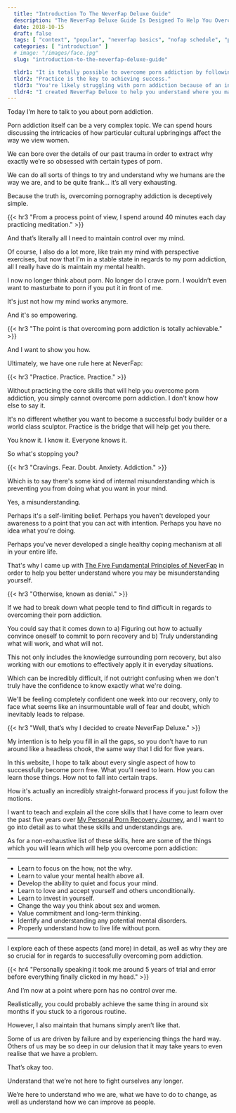 ```yaml
---
  title: "Introduction To The NeverFap Deluxe Guide"
  description: "The NeverFap Deluxe Guide Is Designed To Help You Overcome Porn Addiction In The Most Effective Way Possible. Treat The Cause, Not The Symptom."
  date: 2018-10-15
  draft: false
  tags: [ "context", "popular", "neverfap basics", "nofap schedule", "porn addiction", "addiction", "awareness", "nofap", "neverfap", "neverfap deluxe", "neverfap deluxe guide", "neverfap basics" ]
  categories: [ "introduction" ]
  # image: "/images/face.jpg"
  slug: "introduction-to-the-neverfap-deluxe-guide"

  tldr1: "It is totally possible to overcome porn addiction by following a series of verifiable steps."
  tldr2: "Practice is the key to achieving success."
  tldr3: "You're likely struggling with porn addiction because of an internal misunderstanding of some fundamental truth."
  tldr4: "I created NeverFap Deluxe to help you understand where you may be misunderstanding yourself."
---
```


<!-- Very Happy with edit -->

Today I’m here to talk to you about porn addiction.

Porn addiction itself can be a very complex topic. We can spend hours discussing the intricacies of how particular cultural upbringings affect the way we view women. 

We can bore over the details of our past trauma in order to extract why exactly we’re so obsessed with certain types of porn. 

We can do all sorts of things to try and understand why we humans are the way we are, and to be quite frank... it’s all very exhausting.

Because the truth is, overcoming pornography addiction is deceptively simple.

{{< hr3 "From a process point of view, I spend around 40 minutes each day practicing meditation." >}}

And that’s literally all I need to maintain control over my mind.

Of course, I also do a lot more, like train my mind with perspective exercises, but now that I'm in a stable state in regards to my porn addiction, all I really have do is maintain my mental health.

I now no longer think about porn. No longer do I crave porn. I wouldn’t even want to masturbate to porn if you put it in front of me.

It's just not how my mind works anymore.

And it's so empowering.

{{< hr3 "The point is that overcoming porn addiction is totally achievable." >}}

And I want to show you how.

Ultimately, we have one rule here at NeverFap: 

{{< hr3 "Practice. Practice. Practice." >}}

Without practicing the core skills that will help you overcome porn addiction, you simply cannot overcome porn addiction. I don't know how else to say it.

It's no different whether you want to become a successful body builder or a world class sculptor. Practice is the bridge that will help get you there.

You know it. I know it. Everyone knows it. 

So what's stopping you?

{{< hr3 "Cravings. Fear. Doubt. Anxiety. Addiction." >}}

Which is to say there's some kind of internal misunderstanding which is preventing you from doing what you want in your mind. 

Yes, a misunderstanding. 

Perhaps it's a self-limiting belief. Perhaps you haven't developed your awareness to a point that you can act with intention. Perhaps you have no idea what you're doing. 

Perhaps you've never developed a single healthy coping mechanism at all in your entire life. 

That's why I came up with <a class="link" href="/articles/the-five-fundamental-principles-of-neverfap">The Five Fundamental Principles of NeverFap</a> in order to help you better understand where you may be misunderstanding yourself.

{{< hr3 "Otherwise, known as denial." >}}

If we had to break down what people tend to find difficult in regards to overcoming their porn addiction. 

You could say that it comes down to a) Figuring out how to actually convince oneself to commit to porn recovery and b) Truly understanding what will work, and what will not.

This not only includes the knowledge surrounding porn recovery, but also working with our emotions to effectively apply it in everyday situations.

Which can be incredibly difficult, if not outright confusing when we don't truly have the confidence to know exactly what we're doing. 

We'll be feeling completely confident one week into our recovery, only to face what seems like an insurmountable wall of fear and doubt, which inevitably leads to relpase.

{{< hr3 "Well, that’s why I decided to create NeverFap Deluxe." >}}

My intention is to help you fill in all the gaps, so you don’t have to run around like a headless chook, the same way that I did for five years.

In this website, I hope to talk about every single aspect of how to successfully become porn free. What you’ll need to learn. How you can learn those things. How not to fall into certain traps.

How it's actually an incredibly straight-forward process if you just follow the motions.

I want to teach and explain all the core skills that I have come to learn over the past five years over <a class="link" href="/articles/my-personal-porn-recovery-journey">My Personal Porn Recovery Journey</a>, and I want to go into detail as to what these skills and understandings are.

As for a non-exhaustive list of these skills, here are some of the things which you will learn which will help you overcome porn addiction:

<hr class="hrul"/>

- Learn to focus on the how, not the why.
- Learn to value your mental health above all.
- Develop the ability to quiet and focus your mind.
- Learn to love and accept yourself and others unconditionally.
- Learn to invest in yourself.
- Change the way you think about sex and women.
- Value commitment and long-term thinking.
- Identify and understanding any potential mental disorders.
- Properly understand how to live life without porn.

<hr class="hrul__bottom"/>

I explore each of these aspects (and more) in detail, as well as why they are so crucial for in regards to successfully overcoming porn addiction.

{{< hr4 "Personally speaking it took me around 5 years of trial and error before everything finally clicked in my head." >}}

And I’m now at a point where porn has no control over me.

Realistically, you could probably achieve the same thing in around six months if you stuck to a rigorous routine.

However, I also maintain that humans simply aren’t like that. 

Some of us are driven by failure and by experiencing things the hard way. Others of us may be so deep in our delusion that it may take years to even realise that we have a problem. 

That’s okay too.

Understand that we’re not here to fight ourselves any longer. 

We’re here to understand who we are, what we have to do to change, as well as understand how we can improve as people.


